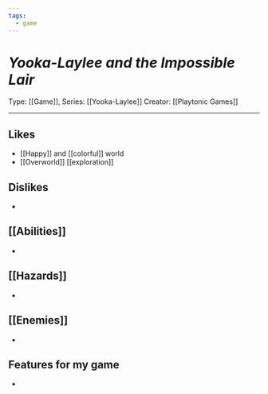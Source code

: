 ```yaml
---
tags:
  - game
---
```

# _Yooka-Laylee and the Impossible Lair_

Type: [[Game]], 
Series: [[Yooka-Laylee]]
Creator: [[Playtonic Games]]

----





## Likes
* [[Happy]] and [[colorful]] world
* [[Overworld]] [[exploration]] 

## Dislikes
* 

## [[Abilities]]
* 

## [[Hazards]]
* 

## [[Enemies]]
* 

## Features for my game
* 